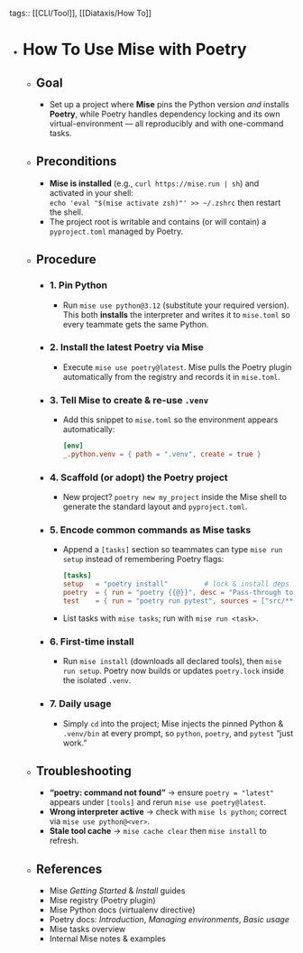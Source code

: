 tags:: [[CLI/Tool]], [[Diataxis/How To]]

- # How To Use Mise with Poetry
	- ## Goal
		- Set up a project where **Mise** pins the Python version *and* installs **Poetry**, while Poetry handles dependency locking and its own virtual-environment — all reproducibly and with one-command tasks.
	- ## Preconditions
		- **Mise is installed** (e.g., `curl https://mise.run | sh`) and activated in your shell:  
		  `echo 'eval "$(mise activate zsh)"' >> ~/.zshrc` then restart the shell.
		- The project root is writable and contains (or will contain) a `pyproject.toml` managed by Poetry.
	- ## Procedure
		- ### 1. Pin Python
			- Run `mise use python@3.12` (substitute your required version). This both **installs** the interpreter and writes it to `mise.toml` so every teammate gets the same Python.
		- ### 2. Install the latest Poetry via Mise
			- Execute `mise use poetry@latest`. Mise pulls the Poetry plugin automatically from the registry and records it in `mise.toml`.
		- ### 3. Tell Mise to create & re-use `.venv`
			- Add this snippet to `mise.toml` so the environment appears automatically: 
			  ~~~toml
			  [env]
			  _.python.venv = { path = ".venv", create = true }
			  ~~~
		- ### 4. Scaffold (or adopt) the Poetry project
			- New project? `poetry new my_project` inside the Mise shell to generate the standard layout and `pyproject.toml`.
		- ### 5. Encode common commands as Mise tasks
			- Append a `[tasks]` section so teammates can type `mise run setup` instead of remembering Poetry flags: 
			  ~~~toml
			  [tasks]
			  setup   = "poetry install"         # lock & install deps into .venv
			  poetry  = { run = "poetry {{@}}", desc = "Pass-through to Poetry" }
			  test    = { run = "poetry run pytest", sources = ["src/**/*", "tests/**/*"] }
			  ~~~
			- List tasks with `mise tasks`; run with `mise run <task>`.
		- ### 6. First-time install
			- Run `mise install` (downloads all declared tools), then `mise run setup`. Poetry now builds or updates `poetry.lock` inside the isolated `.venv`.
		- ### 7. Daily usage
			- Simply `cd` into the project; Mise injects the pinned Python & `.venv/bin` at every prompt, so `python`, `poetry`, and `pytest` “just work.”
	- ## Troubleshooting
		- **“poetry: command not found”** → ensure `poetry = "latest"` appears under `[tools]` and rerun `mise use poetry@latest`.
		- **Wrong interpreter active** → check with `mise ls python`; correct via `mise use python@<ver>`.
		- **Stale tool cache** → `mise cache clear` then `mise install` to refresh.
	- ## References
		- Mise *Getting Started* & *Install* guides
		- Mise registry (Poetry plugin)
		- Mise Python docs (virtualenv directive)
		- Poetry docs: *Introduction*, *Managing environments*, *Basic usage*
		- Mise tasks overview
		- Internal Mise notes & examples